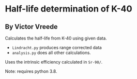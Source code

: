 # Half-life determination of K-40
## By Victor Vreede

Calculates the half-life from K-40 using given data. 
 - `Lindracht.py` produces range corrected data
 - `analysis.py` does all other calculations.

Uses the intrinsic efficiency calculated in `Sr-90/`.


Note: requires python 3.8.